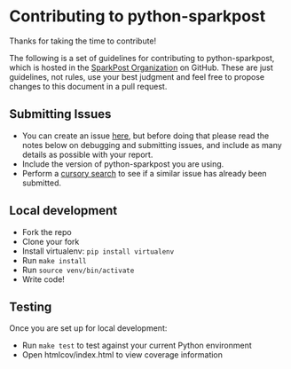 # Contributing to python-sparkpost

Thanks for taking the time to contribute!

The following is a set of guidelines for contributing to python-sparkpost,
which is hosted in the [SparkPost Organization](https://github.com/sparkpost) on GitHub.
These are just guidelines, not rules, use your best judgment and feel free to
propose changes to this document in a pull request.

## Submitting Issues

* You can create an issue [here](https://github.com/sparkpost/python-sparkpost/issues/new), but
  before doing that please read the notes below on debugging and submitting issues,
  and include as many details as possible with your report.
* Include the version of python-sparkpost you are using.
* Perform a [cursory search](https://github.com/issues?utf8=%E2%9C%93&q=is%3Aissue+user%3Asparkpost+repo%3Apython-sparkpost)
  to see if a similar issue has already been submitted.

## Local development

* Fork the repo
* Clone your fork
* Install virtualenv: ``pip install virtualenv``
* Run ``make install``
* Run ``source venv/bin/activate``
* Write code!

## Testing

Once you are set up for local development:

* Run ``make test`` to test against your current Python environment
* Open htmlcov/index.html to view coverage information
